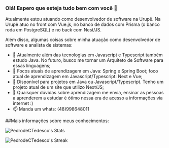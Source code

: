 ### Olá! Espero que esteja tudo bem com você 👋

Atualmente estou atuando como desenvolvedor de software na Urupê. 
Na Urupê atuo no front com Vue.js, no banco de dados com Prisma (o banco roda em PostgreSQL) e no back com Nest/JS. 

Além disso, algumas coisas sobre minha atuação como desenvolvedor de software e analista de sistemas:

- 🔭 Atualmente além das tecnologias em Javascript e Typescript também estudo Java. No futuro, busco me tornar um Arquiteto de Software para essas linguagens;
- 🌱 Focos atuais de aprendizagem em Java: Spring e Spring Boot; foco atual de aprendizagem em Javascript/Typescript: Next e Vue;
- 👯 Disponível para projetos em Java ou Javascript/Typescript. Tenho um projeto atual de um site que utilizo Next/JS;
- 💬 Quaisquer dúvidas sobre aprendizagem me envia, ensinar as pessoas a aprenderem a estudar é ótimo nessa era de acesso a informações via internet :)
- 📫 Manda um whats: (48)998648011

##Mais informações sobre meus conhecimentos:

![PedrodeCTedesco's Stats](https://github-readme-stats.vercel.app/api?username=PedrodeCTedesco&theme=vue-dark&show_icons=true&hide_border=true&count_private=true)

![PedrodeCTedesco's Streak](https://github-readme-streak-stats.herokuapp.com/?user=PedrodeCTedesco&theme=vue-dark&hide_border=true)
